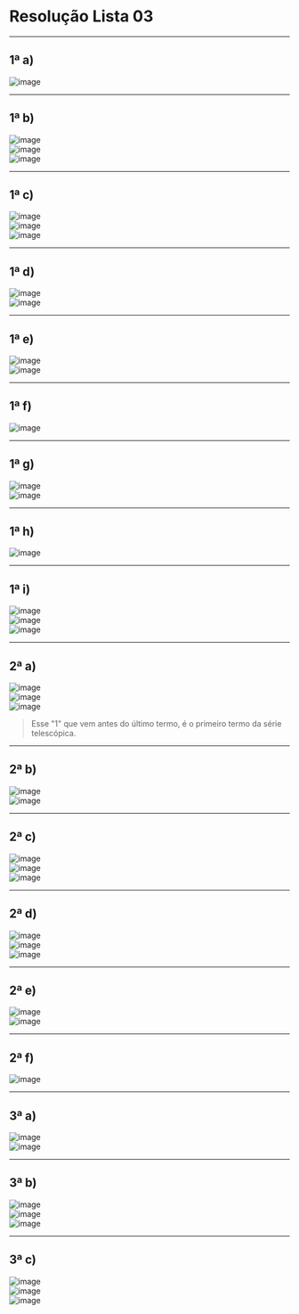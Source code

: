 # Resolução Lista 03

---
## 1ª a)

![image](https://github.com/user-attachments/assets/0b28de8a-091e-4fdd-b02e-a223d934808e)

---
## 1ª b)

![image](https://github.com/user-attachments/assets/884ca897-46a7-449b-834c-41526b671248)<br>
![image](https://github.com/user-attachments/assets/9b3aac89-a4ff-4c55-8af0-886df6595fc8)<br>
![image](https://github.com/user-attachments/assets/fd57bad5-e66a-477c-8d51-912b34390231)

---
## 1ª c)

![image](https://github.com/user-attachments/assets/112477e6-268a-461b-833e-13718f88a524)<br>
![image](https://github.com/user-attachments/assets/2c866da7-c515-47aa-b6d7-f962ce0e98c7)<br>
![image](https://github.com/user-attachments/assets/98725ec7-bd0e-43e4-b0ee-65dc7f9f1e8f)

---
## 1ª d)

![image](https://github.com/user-attachments/assets/0232a556-0215-4313-b6fa-bf20f0c0d9b7)<br>
![image](https://github.com/user-attachments/assets/8bcb836f-9846-4011-99d5-2d47d8884ded)

---
## 1ª e)

![image](https://github.com/user-attachments/assets/55f52bf9-5912-4f40-b1c6-214193f5b893)<br>
![image](https://github.com/user-attachments/assets/c07d4078-c33f-4b1c-b11f-f827e88c795b)

---
## 1ª f)

![image](https://github.com/user-attachments/assets/0fc0e83e-5ff1-486d-a016-98e92aa2970b)

---
## 1ª g)

![image](https://github.com/user-attachments/assets/c9e9adf9-dd62-46df-918f-36824d9a23bf)<br>
![image](https://github.com/user-attachments/assets/7baa868d-219b-4bc4-864c-18688d44fe65)

---
## 1ª h)

![image](https://github.com/user-attachments/assets/3c3a9da0-5ece-4fc9-be3f-6c4fbe7dde25)

---
## 1ª i)

![image](https://github.com/user-attachments/assets/3f00e5e7-d330-4233-800a-79d9b9b7e435)<br>
![image](https://github.com/user-attachments/assets/91592adc-60d7-47d6-9804-e14edade1879)<br>
![image](https://github.com/user-attachments/assets/396ea267-619b-4378-9653-4a091a2279ad)

---
## 2ª a)

![image](https://github.com/user-attachments/assets/93122441-e3c9-414c-ac71-dcf1af4c8264)<br>
![image](https://github.com/user-attachments/assets/deda579e-5f32-4fc2-9293-cbba4fdca248)<br>
![image](https://github.com/user-attachments/assets/a8fcc721-ecda-4e68-9ab0-db3e7cd0bcb2)<br>

> Esse "1" que vem antes do último termo, é o primeiro termo da série telescópica.

---
## 2ª b)

![image](https://github.com/user-attachments/assets/4f9d0bb0-c697-41aa-ac80-1fdbbb86d017)<br>
![image](https://github.com/user-attachments/assets/f47a3d76-c1b3-409a-9873-67b75a67a123)

---
## 2ª c)

![image](https://github.com/user-attachments/assets/ed87b6ba-e15e-402c-a0e7-857722b93bef)<br>
![image](https://github.com/user-attachments/assets/ae8d7cf1-010e-44aa-acc3-7f0b467329bc)<br>
![image](https://github.com/user-attachments/assets/8a303b86-cfd2-4140-988b-56df6cf0d0ae)

---
## 2ª d)

![image](https://github.com/user-attachments/assets/de27bd6f-600b-4a55-be61-82b922fae3de)<br>
![image](https://github.com/user-attachments/assets/1ca01df5-41e1-4feb-af47-b93e99cea624)<br>
![image](https://github.com/user-attachments/assets/17d9a409-a506-4f05-89ef-3413f0fa43b6)

---
## 2ª e)

![image](https://github.com/user-attachments/assets/ef720443-871e-4568-a859-f8826e60403a)<br>
![image](https://github.com/user-attachments/assets/a73c8115-c92c-426b-b71b-4865102968ec)

---
## 2ª f)

![image](https://github.com/user-attachments/assets/8f691624-7bd9-4240-b863-ff12ae70b142)

---
## 3ª a)

![image](https://github.com/user-attachments/assets/e9537472-a2ec-467a-81aa-712901929eed)<br>
![image](https://github.com/user-attachments/assets/a5f33082-b8e1-4625-819d-71a111c5bb5e)

---
## 3ª b)

![image](https://github.com/user-attachments/assets/2750a977-f71f-4728-a957-ee2fbe10e440)<br>
![image](https://github.com/user-attachments/assets/2f3a8a49-41d3-4f47-aea5-189a378a8794)<br>
![image](https://github.com/user-attachments/assets/de24f7f3-a46a-453d-98ea-6ce6a613cb11)

---
## 3ª c)

![image](https://github.com/user-attachments/assets/c9ec9671-8327-47a9-9a2a-2400cfdd0ecd)<br>
![image](https://github.com/user-attachments/assets/f27af4e5-5107-483f-9f27-dca98ba8d645)<br>
![image](https://github.com/user-attachments/assets/730288ef-8211-4603-add9-0452c2b66568)
